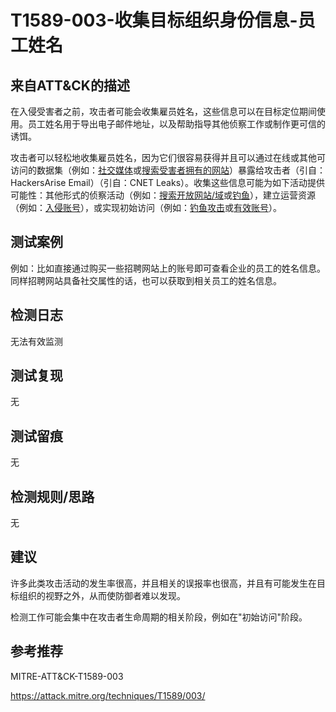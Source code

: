 # T1589-003-收集目标组织身份信息-员工姓名

## 来自ATT&CK的描述

在入侵受害者之前，攻击者可能会收集雇员姓名，这些信息可以在目标定位期间使用。员工姓名用于导出电子邮件地址，以及帮助指导其他侦察工作或制作更可信的诱饵。

攻击者可以轻松地收集雇员姓名，因为它们很容易获得并且可以通过在线或其他可访问的数据集（例如：[社交媒体](https://contribute.knowledge.qihoo.net/detail/technique/T1593/001)或[搜索受害者拥有的网站](https://contribute.knowledge.qihoo.net/detail/technique/T1594)）暴露给攻击者（引自：HackersArise Email）（引自：CNET Leaks）。收集这些信息可能为如下活动提供可能性：其他形式的侦察活动（例如：[搜索开放网站/域](https://contribute.knowledge.qihoo.net/detail/technique/T1593)或[钓鱼](https://contribute.knowledge.qihoo.net/detail/technique/T1598)），建立运营资源（例如：[入侵账号](https://contribute.knowledge.qihoo.net/detail/technique/T1586)），或实现初始访问（例如：[钓鱼攻击](https://contribute.knowledge.qihoo.net/detail/technique/T1566)或[有效账号](https://contribute.knowledge.qihoo.net/detail/technique/T1078)）。

## 测试案例

例如：比如直接通过购买一些招聘网站上的账号即可查看企业的员工的姓名信息。同样招聘网站具备社交属性的话，也可以获取到相关员工的姓名信息。

## 检测日志

无法有效监测

## 测试复现

无

## 测试留痕

无

## 检测规则/思路

无

## 建议

许多此类攻击活动的发生率很高，并且相关的误报率也很高，并且有可能发生在目标组织的视野之外，从而使防御者难以发现。

检测工作可能会集中在攻击者生命周期的相关阶段，例如在"初始访问"阶段。

## 参考推荐

MITRE-ATT&CK-T1589-003

<https://attack.mitre.org/techniques/T1589/003/>
